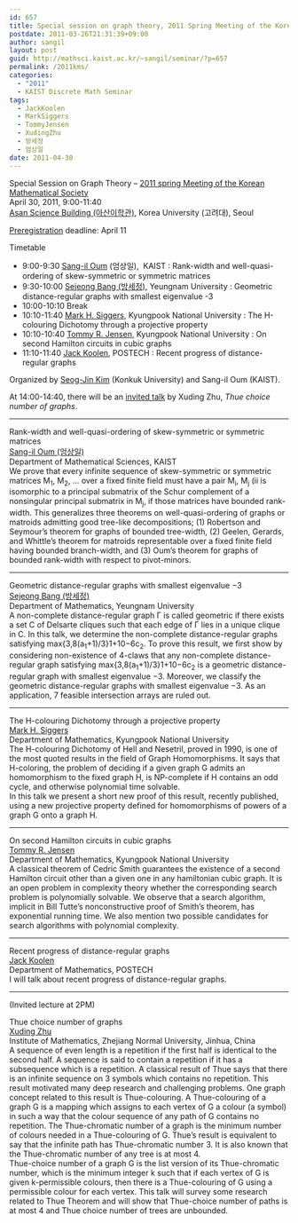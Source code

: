 ```yaml
---
id: 657
title: Special session on graph theory, 2011 Spring Meeting of the Korean Mathematical Society
postdate: 2011-03-26T21:31:39+09:00
author: sangil
layout: post
guid: http://mathsci.kaist.ac.kr/~sangil/seminar/?p=657
permalink: /2011kms/
categories:
  - "2011"
  - KAIST Discrete Math Seminar
tags:
  - JackKoolen
  - MarkSiggers
  - TommyJensen
  - XudingZhu
  - 방세정
  - 엄상일
date: 2011-04-30
---
```

<div class="talk">
  Special Session on Graph Theory &#8211; <a href="http://www.kms.or.kr/meetings/spring2011/home.htm">2011 spring Meeting of the Korean Mathematical Society</a>
</div>

<div class="date">
  April 30, 2011, 9:00-11:40
</div>

<div class="talk">
  <a href="http://newton.kias.re.kr/KIAS-RIMS2006/direction-koreaU.html">Asan Science Building (아산이학관)</a>, Korea University (고려대), Seoul
</div>

[Preregistration](http://www.kms.or.kr/home/kor/symposium/apply/default.asp?mode=insert&globalmenu=2&localmenu=5) deadline: April 11

<div class="talk">
  Timetable
</div>

  * 9:00-9:30 [Sang-il Oum](http://mathsci.kaist.ac.kr/~sangil/) (엄상일),  KAIST : Rank-width and well-quasi-ordering of skew-symmetric or symmetric matrices
  * 9:30-10:00 [Sejeong Bang (방세정)](http://math.yu.ac.kr/math/sub01_b.htm), Yeungnam University : Geometric distance-regular graphs with smallest eigenvalue -3
  * 10:00-10:10 Break
  * 10:10-11:40 [Mark H. Siggers](http://webbuild.knu.ac.kr/~mhs/), Kyungpook National University : The H-colouring Dichotomy through a projective property
  * 10:10-10:40 [Tommy R. Jensen](http://webbuild.knu.ac.kr/~trj/), Kyungpook National University : On second Hamilton circuits in cubic graphs
  * 11:10-11:40 [Jack Koolen](http://math.postech.ac.kr/~koolen/), POSTECH : Recent progress of distance-regular graphs

Organized by [Seog-Jin Kim](http://home.konkuk.ac.kr/~skim12/) (Konkuk University) and Sang-il Oum (KAIST).

At 14:00-14:40, there will be an [invited talk](http://www.kms.or.kr/meetings/spring2011/InvitedSpeakers.htm) by Xuding Zhu, _Thue choice number of graphs_.

* * *

<div class="talk">
  Rank-width and well-quasi-ordering of skew-symmetric or symmetric matrices
</div>

<div class="speaker">
  <a href="URL">Sang-il Oum (엄상일)</a><br /> Department of Mathematical Sciences, KAIST
</div>

<div class="abstract">
  We prove that every infinite sequence of skew-symmetric or symmetric matrices M<sub>1</sub>, M<sub>2</sub>, … over a fixed finite field must have a pair M<sub>i</sub>, M<sub>j</sub> (i<j) such that that M<sub>i</sub> is isomorphic to a principal submatrix of the Schur complement of a nonsingular principal submatrix in M<sub>j</sub>, if those matrices have bounded rank-width. This generalizes three theorems on well-quasi-ordering of graphs or matroids admitting good tree-like decompositions; (1) Robertson and Seymour&#8217;s theorem for graphs of bounded tree-width, (2) Geelen, Gerards, and Whittle&#8217;s theorem for matroids representable over a fixed finite field having bounded branch-width, and (3) Oum&#8217;s theorem for graphs of bounded rank-width with respect to pivot-minors.
</div>

* * *

<div class="talk">
  Geometric distance-regular graphs with smallest eigenvalue −3
</div>

<div class="speaker">
  <a href="http://math.yu.ac.kr/math/sub01_b.htm">Sejeong Bang (방세정)</a><br /> Department of Mathematics, Yeungnam University
</div>

<div class="abstract">
  A non-complete distance-regular graph Γ is called geometric if there exists a set C of Delsarte cliques such that each edge of Γ lies in a unique clique in C. In this talk, we determine the non-complete distance-regular graphs satisfying max{3,8(a<sub>1</sub>+1)/3}<k<4a<sub>1</sub>+10−6c<sub>2</sub>. To prove this result, we first show by considering non-existence of 4-claws that any non-complete distance-regular graph satisfying max{3,8(a<sub>1</sub>+1)/3}<k<4a<sub>1</sub>+10−6c<sub>2</sub> is a geometric distance-regular graph with smallest eigenvalue −3. Moreover, we classify the geometric distance-regular graphs with smallest eigenvalue −3. As an application, 7 feasible intersection arrays are ruled out.
</div>

* * *

<div class="talk">
  The H-colouring Dichotomy through a projective property
</div>

<div class="speaker">
  <a href="http://webbuild.knu.ac.kr/~mhs/">Mark H. Siggers</a><br /> Department of Mathematics, Kyungpook National University
</div>

<div class="abstract">
  The H-colouring Dichotomy of Hell and Nesetril, proved in 1990, is one of the most quoted results in the field of Graph Homomorphisms. It says that H-coloring, the problem of deciding if a given graph G admits an homomorphism to the fixed graph H, is NP-complete if H contains an odd cycle, and otherwise polynomial time solvable.<br /> In this talk we present a short new proof of this result, recently published, using a new projective property defined for homomorphisms of powers of a graph G onto a graph H.
</div>

* * *

<div class="talk">
  On second Hamilton circuits in cubic graphs
</div>

<div class="speaker">
  <a href="http://webbuild.knu.ac.kr/~trj/">Tommy R. Jensen</a><br /> Department of Mathematics, Kyungpook National University
</div>

<div class="abstract">
  A classical theorem of Cedric Smith guarantees the existence of a second Hamilton circuit other than a given one in any hamiltonian cubic graph. It is an open problem in complexity theory whether the corresponding search problem is polynomially solvable. We observe that a search algorithm, implicit in Bill Tutte&#8217;s nonconstructive proof of Smith&#8217;s theorem, has exponential running time. We also mention two possible candidates for search algorithms with polynomial complexity.
</div>

* * *

<div class="talk">
  Recent progress of distance-regular graphs
</div>

<div class="speaker">
  <a href="http://math.postech.ac.kr/~koolen/">Jack Koolen</a><br /> Department of Mathematics, POSTECH
</div>

<div class="abstract">
  I will talk about recent progress of distance-regular graphs.
</div>

* * *

(Invited lecture at 2PM)

<div class="talk">
  Thue choice number of graphs
</div>

<div class="speaker">
  <a href="http://www.math.nsysu.edu.tw/~zhu/">Xuding Zhu</a><br /> Institute of Mathematics, Zhejiang Normal University, Jinhua, China
</div>

<div class="abstract">
  A sequence of even length is a repetition if the first half is identical to the second half. A sequence is said to contain a repetition if it has a subsequence which is a repetition. A classical result of Thue says that there is an infinite sequence on 3 symbols which contains no repetition. This result motivated many deep research and challenging problems. One graph concept related to this result is Thue-colouring. A Thue-colouring of a graph G is a mapping which assigns to each vertex of G a colour (a symbol) in such a way that the colour sequence of any path of G contains no repetition. The Thue-chromatic number of a graph is the minimum number of colours needed in a Thue-colouring of G. Thue&#8217;s result is equivalent to say that the infinite path has Thue-chromatic number 3. It is also known that the Thue-chromatic number of any tree is at most 4.<br /> Thue-choice number of a graph G is the list version of its Thue-chromatic number, which is the minimum integer k such that if each vertex of G is given k-permissible colours, then there is a Thue-colouring of G using a permissible colour for each vertex. This talk will survey some research related to Thue Theorem and will show that Thue-choice number of paths is at most 4 and Thue choice number of trees are unbounded.
</div>